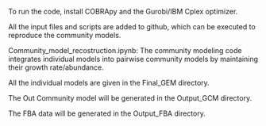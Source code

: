 To run the code, install COBRApy and the Gurobi/IBM Cplex optimizer.

All the input files and scripts are added to github, which can be executed to reproduce the community models.

Community_model_recostruction.ipynb: The community modeling code integrates individual models into pairwise community models by maintaining their growth rate/abundance.

All the individual models are given in the Final_GEM directory.

The Out Community model will be generated in the Output_GCM directory.

The FBA data will be generated in the Output_FBA directory.
